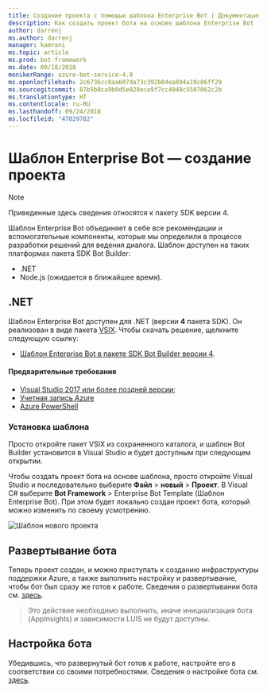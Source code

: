 ```yaml
---
title: Создание проекта с помощью шаблона Enterprise Bot | Документация Майкрософт
description: Как создать проект бота на основе шаблона Enterprise Bot
author: darrenj
ms.author: darrenj
manager: kamrani
ms.topic: article
ms.prod: bot-framework
ms.date: 09/18/2018
monikerRange: azure-bot-service-4.0
ms.openlocfilehash: 2c6736cc8aa607da73c392b04ea894a19c86ff29
ms.sourcegitcommit: 87b5b0ca9b0d5e028ece9f7cc4948c5507062c2b
ms.translationtype: HT
ms.contentlocale: ru-RU
ms.lasthandoff: 09/24/2018
ms.locfileid: "47029782"
---
```

# <a name="enterprise-bot-template---creating-a-new-project"></a>Шаблон Enterprise Bot — создание проекта

> [!NOTE]
> Приведенные здесь сведения относятся к пакету SDK версии 4. 

Шаблон Enterprise Bot объединяет в себе все рекомендации и вспомогательные компоненты, которые мы определили в процессе разработки решений для ведения диалога. Шаблон доступен на таких платформах пакета SDK Bot Builder:

- .NET
- Node.js (ожидается в ближайшее время).

## <a name="net"></a>.NET

Шаблон Enterprise Bot доступен для .NET (версии **4** пакета SDK). Он реализован в виде пакета [VSIX](https://docs.microsoft.com/en-us/visualstudio/extensibility/anatomy-of-a-vsix-package). Чтобы скачать решение, щелкните следующую ссылку:

- [Шаблон Enterprise Bot в пакете SDK Bot Builder версии 4](https://aka.ms/GetEnterpriseBotTemplate).

#### <a name="prerequisites"></a>Предварительные требования

- [Visual Studio 2017 или более поздней версии](https://www.visualstudio.com/downloads/);
- [Учетная запись Azure](https://azure.microsoft.com/en-us/free/)
- [Azure PowerShell](https://docs.microsoft.com/en-us/powershell/azure/overview?view=azurermps-6.8.1)

### <a name="install-the-template"></a>Установка шаблона

Просто откройте пакет VSIX из сохраненного каталога, и шаблон Bot Builder установится в Visual Studio и будет доступным при следующем открытии.

Чтобы создать проект бота на основе шаблона, просто откройте Visual Studio и последовательно выберите **Файл** > **новый** > **Проект**. В Visual C# выберите **Bot Framework** > Enterprise Bot Template (Шаблон Enterprise Bot). При этом будет локально создан проект бота, который можно изменить по своему усмотрению. 

![Шаблон нового проекта](media/enterprise-template/EnterpriseBot-NewProject.png)

## <a name="deploy-your-bot"></a>Развертывание бота

Теперь проект создан, и можно приступать к созданию инфраструктуры поддержки Azure, а также выполнить настройку и развертывание, чтобы бот был сразу же готов к работе. Сведения о развертывании бота см. [здесь](bot-builder-enterprise-template-deployment.md).

> Это действие необходимо выполнить, иначе инициализация бота (AppInsights) и зависимости LUIS не будут доступны.
## <a name="customize-your-bot"></a>Настройка бота

Убедившись, что развернутый бот готов к работе, настройте его в соответствии со своими потребностями. Сведения о настройке бота см. [здесь](bot-builder-enterprise-template-customize.md).
